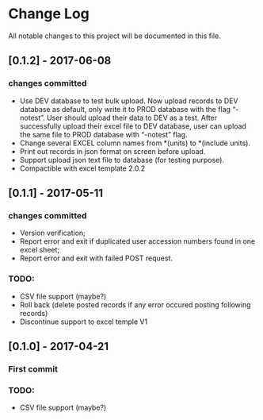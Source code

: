 # Change Log
All notable changes to this project will be documented in this file.


## [0.1.2] - 2017-06-08
### changes committed
* Use DEV database to test bulk upload.
Now upload records to DEV database as default, only write it to PROD
database with the flag “-notest”. User should upload their data to DEV
as a test.  After successfully upload their excel file to DEV database,
user can upload the same file to PROD database with “-notest” flag.
* Change several EXCEL column names from *(units) to *(include units).
* Print out records in json format on screen before upload.
* Support upload json text file to database (for testing purpose).
* Compactible with excel template 2.0.2

## [0.1.1] - 2017-05-11
### changes committed
* Version verification;
* Report error and exit if duplicated user accession numbers found in one excel sheet;
* Report error and exit with failed POST request.
### TODO:
* CSV file support (maybe?)
* Roll back (delete posted records if any error occured posting following records)
* Discontinue support to excel temple V1

## [0.1.0] - 2017-04-21
### First commit
### TODO:
* CSV file support (maybe?)
